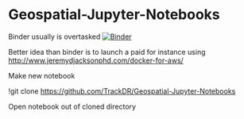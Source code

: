 # Geospatial-Jupyter-Notebooks

Binder usually is overtasked
[![Binder](http://mybinder.org/badge.svg)](http://mybinder.org:/repo/trackdr/moddedipythonnotebooks)

Better idea than binder is to launch a paid for instance using
http://www.jeremydjacksonphd.com/docker-for-aws/

Make new notebook

!git clone https://github.com/TrackDR/Geospatial-Jupyter-Notebooks

Open notebook out of cloned directory
